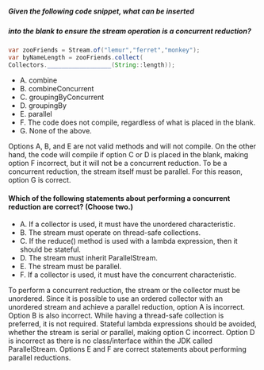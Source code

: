 ##### Given the following code snippet, what can be inserted
##### into the blank to ensure the stream operation is a concurrent reduction?
```java
var zooFriends = Stream.of("lemur","ferret","monkey");
var byNameLength = zooFriends.collect(
Collectors.__________________(String::length));

```
*  A. combine
*  B. combineConcurrent
*  C. groupingByConcurrent
*  D. groupingBy
*  E. parallel
*  F. The code does not compile, regardless of what is placed in the blank.
*  G. None of the above.

Options A, B, and E are not valid methods and will not compile.
On the other hand, the code will compile if option C or D is placed in the blank,
making option F incorrect, but it will not be a concurrent reduction.
To be a concurrent reduction, the stream itself must be parallel.
For this reason, option G is correct.

#### Which of the following statements about performing a concurrent reduction are correct? (Choose two.)
* A. If a collector is used, it must have the unordered characteristic.
* B. The stream must operate on thread-safe collections.
* C. If the reduce() method is used with a lambda expression, then it should be stateful.
* D. The stream must inherit ParallelStream<T>.
* E. The stream must be parallel.
* F. If a collector is used, it must have the concurrent characteristic.

To perform a concurrent reduction, the stream or the collector must be unordered.
Since it is possible to use an ordered collector with an unordered stream and
achieve a parallel reduction, option A is incorrect.
Option B is also incorrect.
While having a thread-safe collection is preferred, it is not required.
Stateful lambda expressions should be avoided, whether the stream is serial or parallel,
making option C incorrect.
Option D is incorrect as there is no class/interface
within the JDK called ParallelStream.
Options E and F are correct statements about performing parallel reductions.